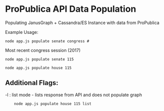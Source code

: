 # ProPublica API Data Population

Populating JanusGraph + Cassandra/ES Instance with data from ProPublica

Example Usage:

    node app.js populate senate congress #

Most recent congress session (2017)

    node app.js populate senate 115

    node app.js populate house 115

## Additional Flags:

-l : list mode - lists response from API and does not populate graph

        node app.js populate house 115 list
